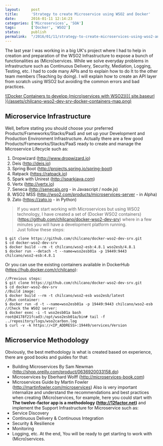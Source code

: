 ```yaml
---
layout:     post
title:      'Strategy to create Microservice using WSO2 and Docker'
date:       2016-01-11 12:14:23
categories: ['Microservices', 'SOA']
tags:       ['Docker', 'WSO2']
status:     publish 
permalink:  "/2016/01/11/strategy-to-create-microservices-using-wso2-and-docker/"
---
```

The last year I was working in a big UK's project where I had to help in creation and preparation of the WSO2 Infrastructure to expose a bunch of functionalities as (Micro)services. While we solve everyday problems in infrastructure such as Continuous Delivery, Security, Mediation, Logging, Testing, etc. I had to code many APIs and to explain how to do It to the other team members (Teaching by doing). I will explain how to create an API layer from scratch using WSO2 but avoiding the common errors and bad practices.

[![Docker Containers to develop \(micro\)services with WSO2]({{ site.baseurl }}/assets/chilcano-wso2-dev-srv-docker-containers-map.png)](https://github.com/chilcano/docker-wso2-dev-srv)

<!-- more -->


## Microservice Infrastructure

Well, before stating you should choose your preferred Products/Frameworks/Stacks/PaaS and set up your Development and Production Environment Infrastructure. Actually there are a few good Products/Frameworks/Stacks/PaaS ready to create and manage the Microservice Lifecycle such as:
1. Dropwizard (http://www.dropwizard.io)
2. Deis (http://deis.io)
3. Spring Boot (http://projects.spring.io/spring-boot)
4. Ratpack (https://ratpack.io)
5. Spark with Unirest (http://sparkjava.com)
6. Vertx (http://vertx.io)
7. Seneca (http://senecajs.org - in Javascript / node.js)
8. WSO2 MSS (http://wso2.com/products/microservices-server - in Alpha)
9. Zato (https://zato.io - in Python)
>  If you want start working with Microservices but using WSO2 technology, I have created a set of (Docker WSO2 containers)(https://github.com/chilcano/docker-wso2-dev-srv) where in a few minutes you will have a development platform running.  
Just follow these steps:

```text  
$ git clone https://github.com/chilcano/docker-wso2-dev-srv.git  
$ cd docker-wso2-dev-srv  
$ docker build --rm -t chilcano/wso2-esb:4.8.1 wso2esb/4.8.1  
$ docker run --detach -t --name=wso2esb01a -p 19449:9443 chilcano/wso2-esb:4.8.1  
```  

Or you can use the existing containers available in DockerHub (https://hub.docker.com/r/chilcano):

```text  
//Previous steps:  
$ git clone https://github.com/chilcano/docker-wso2-dev-srv.git  
$ cd docker-wso2-dev-srv  
//Build image:  
$ docker build --rm -t chilcano/wso2-esb wso2esb/latest  
//Run container:  
$ docker run -d -t --name=wso2esb01a -p 19449:9443 chilcano/wso2-esb  
//Check the WSO2 server:  
$ docker exec -i -t wso2esb01a bash  
root@4178f21fcad3:/opt/wso2esb01a/bin# tail -f ../repository/logs/wso2carbon.log  
$ curl -v -k https://<IP_ADDRESS>:19449/services/Version  
```  


## Microservice Methodology

Obviously, the best methodology is what is created based on experience, there are good books and guides for that:
* Building Microservices By Sam Newman (http://shop.oreilly.com/product/0636920033158.do)
* Microservices by Eberhard Wolff (http://microservices-book.com)
* Microservices Guide by Martin Fowler (http://martinfowler.com/microservices)
Also is very important internalize and understand the recommendations and best practices when creating (Micro)services, for example, here you could start with **The twelve-factor app is a methodology (http://12factor.net)** and implement the Support Infrastructure for Microservice such as:
* Service Discovery
* Continuous Delivery & Continuous Integration
* Security & Resilience
* Monitoring
* Logging, etc.
At the end, You will be ready to get starting to work with (Micro)services.
